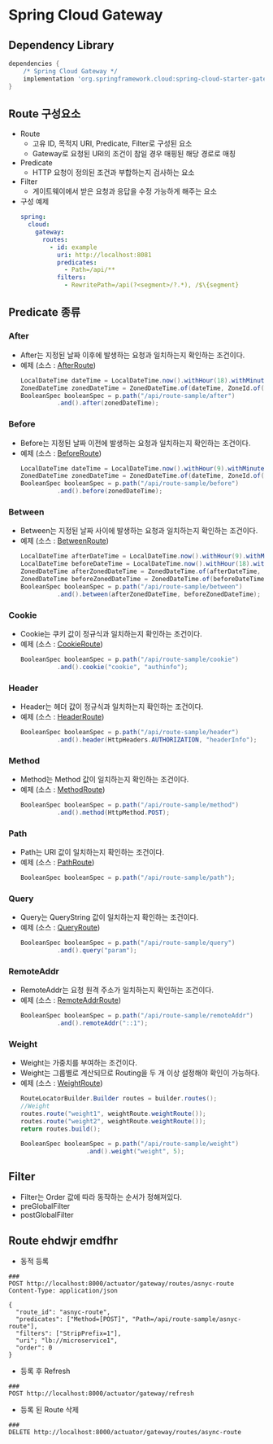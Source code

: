 # Spring Cloud Gateway 

## Dependency Library 
```groovy
dependencies {
    /* Spring Cloud Gateway */
    implementation 'org.springframework.cloud:spring-cloud-starter-gateway'
}
```

## Route 구성요소
* Route
  * 고유 ID, 목적지 URI, Predicate, Filter로 구성된 요소
  * Gateway로 요청된 URI의 조건이 참일 경우 매핑된 해당 경로로 매칭
* Predicate
  * HTTP 요청이 정의된 조건과 부합하는지 검사하는 요소
* Filter
  * 게이트웨이에서 받은 요청과 응답을 수정 가능하게 해주는 요소
* 구성 예제
  ```yaml
  spring:
    cloud:
      gateway:
        routes:
          - id: example
            uri: http://localhost:8081
            predicates:
              - Path=/api/**
            filters:
              - RewritePath=/api(?<segment>/?.*), /$\{segment}
  ```

## Predicate 종류
### After
* After는 지정된 날짜 이후에 발생하는 요청과 일치하는지 확인하는 조건이다.
* 예제 (소스 : [AfterRoute](/src/main/java/com/datasolution/msa/gateway/route/sample/AfterRoute.java))
  ```java
  LocalDateTime dateTime = LocalDateTime.now().withHour(18).withMinute(0).withSecond(0).withNano(0);
  ZonedDateTime zonedDateTime = ZonedDateTime.of(dateTime, ZoneId.of("Asia/Seoul"));
  BooleanSpec booleanSpec = p.path("/api/route-sample/after")
            .and().after(zonedDateTime);
  ```
### Before
* Before는 지정된 날짜 이전에 발생하는 요청과 일치하는지 확인하는 조건이다.
* 예제 (소스 : [BeforeRoute](/src/main/java/com/datasolution/msa/gateway/route/sample/BeforeRoute.java))
  ```java
  LocalDateTime dateTime = LocalDateTime.now().withHour(9).withMinute(0).withSecond(0).withNano(0);
  ZonedDateTime zonedDateTime = ZonedDateTime.of(dateTime, ZoneId.of("Asia/Seoul"));
  BooleanSpec booleanSpec = p.path("/api/route-sample/before")
            .and().before(zonedDateTime);
  ```
### Between
* Between는 지정된 날짜 사이에 발생하는 요청과 일치하는지 확인하는 조건이다.
* 예제 (소스 : [BetweenRoute](/src/main/java/com/datasolution/msa/gateway/route/sample/BetweenRoute.java))
  ```java
  LocalDateTime afterDateTime = LocalDateTime.now().withHour(9).withMinute(0).withSecond(0).withNano(0);
  LocalDateTime beforeDateTime = LocalDateTime.now().withHour(18).withMinute(0).withSecond(0).withNano(0);
  ZonedDateTime afterZonedDateTime = ZonedDateTime.of(afterDateTime, ZoneId.of("Asia/Seoul"));
  ZonedDateTime beforeZonedDateTime = ZonedDateTime.of(beforeDateTime, ZoneId.of("Asia/Seoul"));
  BooleanSpec booleanSpec = p.path("/api/route-sample/between")
            .and().between(afterZonedDateTime, beforeZonedDateTime);
  ```
### Cookie
* Cookie는 쿠키 값이 정규식과 일치하는지 확인하는 조건이다.
* 예제 (소스 : [CookieRoute](/src/main/java/com/datasolution/msa/gateway/route/sample/CookieRoute.java))
  ```java
  BooleanSpec booleanSpec = p.path("/api/route-sample/cookie")
            .and().cookie("cookie", "authinfo");
  ```
### Header
* Header는 헤더 값이 정규식과 일치하는지 확인하는 조건이다.
* 예제 (소스 : [HeaderRoute](/src/main/java/com/datasolution/msa/gateway/route/sample/HeaderRoute.java))
  ```java
  BooleanSpec booleanSpec = p.path("/api/route-sample/header")
            .and().header(HttpHeaders.AUTHORIZATION, "headerInfo");
  ```
### Method
* Method는 Method 값이 일치하는지 확인하는 조건이다.
* 예제 (소스 : [MethodRoute](/src/main/java/com/datasolution/msa/gateway/route/sample/MethodRoute.java))
  ```java
  BooleanSpec booleanSpec = p.path("/api/route-sample/method")
            .and().method(HttpMethod.POST);
  ```
### Path
* Path는 URI 값이 일치하는지 확인하는 조건이다.
* 예제 (소스 : [PathRoute](/src/main/java/com/datasolution/msa/gateway/route/sample/PathRoute.java))
  ```java
  BooleanSpec booleanSpec = p.path("/api/route-sample/path");
  ```
### Query
* Query는 QueryString 값이 일치하는지 확인하는 조건이다.
* 예제 (소스 : [QueryRoute](/src/main/java/com/datasolution/msa/gateway/route/sample/QueryRoute.java))
  ```java
  BooleanSpec booleanSpec = p.path("/api/route-sample/query")
            .and().query("param");
  ```
### RemoteAddr
* RemoteAddr는 요청 원격 주소가 일치하는지 확인하는 조건이다.
* 예제 (소스 : [RemoteAddrRoute](/src/main/java/com/datasolution/msa/gateway/route/sample/RemoteAddrRoute.java))
  ```java
  BooleanSpec booleanSpec = p.path("/api/route-sample/remoteAddr")
            .and().remoteAddr("::1");
  ```
### Weight
* Weight는 가중치를 부여하는 조건이다.
* Weight는 그룹별로 계산되므로 Routing을 두 개 이상 설정해야 확인이 가능하다.
* 예제 (소스 : [WeightRoute](/src/main/java/com/datasolution/msa/gateway/route/sample/WeightRoute.java))
  ```java
  RouteLocatorBuilder.Builder routes = builder.routes();
  //Weight
  routes.route("weight1", weightRoute.weightRoute());
  routes.route("weight2", weightRoute.weightRoute());
  return routes.build();
  ```
  ```java
  BooleanSpec booleanSpec = p.path("/api/route-sample/weight")
                    .and().weight("weight", 5);
  ```

## Filter
* Filter는 Order 값에 따라 동작하는 순서가 정해져있다.
* preGlobalFilter 
* postGlobalFilter

## Route ehdwjr emdfhr
* 동적 등록
```http request
###
POST http://localhost:8000/actuator/gateway/routes/asnyc-route
Content-Type: application/json

{
  "route_id": "asnyc-route",
  "predicates": ["Method=[POST]", "Path=/api/route-sample/asnyc-route"],
  "filters": ["StripPrefix=1"],
  "uri"; "lb://microservice1",
  "order": 0
}
```
* 등록 후 Refresh
```http request
###
POST http://localhost:8000/actuator/gateway/refresh
```
* 등록 된 Route 삭제
```http request
###
DELETE http://localhost:8000/actuator/gateway/routes/async-route
```
